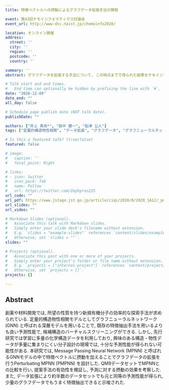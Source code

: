 ```yaml
---
title: 特徴ベクトルへの摂動によるグラフデータ拡張⼿法の開発

event: 第43回ケモインフォマティクス討論会
event_url: http://www-dsc.naist.jp/chemoinfo2020/

location: オンライン開催
address:
  street: ''
  city: ''
  region: ''
  postcode: ''
  country: ''

summary: ''
abstract: グラフデータを拡張する手法について, この時点までで得られた結果をケモインフォマティクス討論会にて報告した.

# Talk start and end times.
#   End time can optionally be hidden by prefixing the line with `#`.
date: "2020-12-09"
date_end: ""
all_day: false

# Schedule page publish date (NOT talk date).
publishDate: ""

authors: ["井上 貴央*", "田中 健一", "船津 公人"]
tags: ["定量的構造物性相関", "データ拡張", "グラフデータ", "グラフニューラルネットワーク", "少量データ"]

# Is this a featured talk? (true/false)
featured: false

# image:
#   caption: ''
#   focal_point: Right

# links:
# - icon: twitter
#   icon_pack: fab
#   name: Follow
#   url: https://twitter.com/Zephyros225
url_code: ""
url_pdf: https://www.jstage.jst.go.jp/article/ciqs/2020/0/2020_1A12/_pdf/-char/ja
url_slides: ""
url_video: ""

# Markdown Slides (optional).
#   Associate this talk with Markdown slides.
#   Simply enter your slide deck's filename without extension.
#   E.g. `slides = "example-slides"` references `content/slides/example-slides.md`.
#   Otherwise, set `slides = ""`.
slides: ""

# Projects (optional).
#   Associate this post with one or more of your projects.
#   Simply enter your project's folder or file name without extension.
#   E.g. `projects = ["internal-project"]` references `content/project/deep-learning/index.md`.
#   Otherwise, set `projects = []`.
projects: []

---
```


## Abstract

創薬や材料開発では, 所望の性質を持つ新規有機分子の効率的な探索手法が求められている. 定量的構造物性相関モデルとしてグラフニューラルネットワーク (GNN) と呼ばれる深層モデルを用いることで, 既存の特徴抽出手法を用いるよりも良い予測性能で, 候補構造のバーチャルスクリーニングができる. しかし, 先行研究では学習に多量の化学構造データを利用しており, 興味のある構造・物性データが多量に集まりにくい分子設計の現場では, 十分な予測性能が得られない可能性がある. 本研究では, Message Passing Neural Network (MPNN) と呼ばれるGNNモデルの中で特徴ベクトルに摂動を加えることでグラフデータの拡張を行うPerturbating MPNN (PMPNN) を設計した. QM9データセットでMPNNとの比較を行い, 提案手法の有効性を検証し, 予測に対する摂動の効果を考察した. また, データ拡張により約半数のデータセットでも元と同等の予測性能が得られ, 少量のグラフデータでもうまく特徴抽出できると示唆された.
